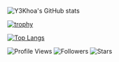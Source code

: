 
<!-- GitHub stats -->

![Y3Khoa's GitHub stats](https://github-readme-stats.vercel.app/api?username=Y3Khoa&show_icons=true&theme=tokyonight)

<!-- GitHub Trophy -->

[![trophy](https://github-profile-trophy.vercel.app/?username=Y3Khoa&theme=tokyonight&row=1&no-frame=true)](https://github.com/ryo-ma/github-profile-trophy)

<!-- Top languages -->

[![Top Langs](https://github-readme-stats.vercel.app/api/top-langs/?username=Y3Khoa&layout=compact&theme=tokyonight)](https://github.com/Y3Khoa)

<!-- Social badges -->

![Profile Views](https://komarev.com/ghpvc/?username=Y3Khoa&color=blueviolet)
![Followers](https://img.shields.io/github/followers/Y3Khoa?style=social)
![Stars](https://img.shields.io/github/stars/Y3Khoa?style=social)
